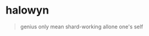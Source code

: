 # halowyn

> genius only mean shard-working allone one's self

<!-- ![Blog](./assets/img/avatar.JPG) -->
